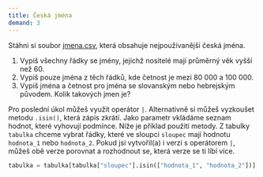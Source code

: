 ```yaml
---
title: Česká jména
demand: 3
---
```


Stáhni si soubor [jmena.csv](assets/jmena.csv), která obsahuje nejpoužívanější česká jména.

1. Vypiš všechny řádky se jmény, jejichž nositelé mají průměrný věk vyšší než 60.
1. Vypiš pouze jména z těch řádků, kde četnost je mezi 80 000 a 100 000.
1. Vypiš jména a četnost pro jména se slovanským nebo hebrejským původem. Kolik takových jmen je?

Pro poslední úkol můžeš využít operátor `|`. Alternativně si můžeš vyzkoušet metodu `.isin()`, která zápis zkrátí. Jako parametr vkládáme seznam hodnot, které vyhovují podmínce. Níže je příklad použití metody. Z tabulky `tabulka` chceme vybrat řádky, které ve sloupci `sloupec` mají hodnotu `hodnota_1` nebo `hodnota_2`. Pokud jsi vytvořil(a) i verzi s operátorem `|`, můžeš obě verze porovnat a rozhodnout se, která verze se ti líbí více.

```python
tabulka = tabulka[tabulka["sloupec"].isin(["hodnota_1", "hodnota_2"])]
```
